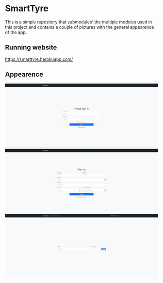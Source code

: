# SmartTyre
This is a simple repository that submodules' the multiple modules used in this project and contains a couple of pictures with the general appearence of the app.

## Running website
https://smarttyre.herokuapp.com/

## Appearence
![Login menu](/assets/pictures/login_menu.png?raw=true "Login menu")
![Registration menu](/assets/pictures/registration_menu.png?raw=true "Registration menu")
![Main page](/assets/pictures/main_page.png?raw=true "Main page")
